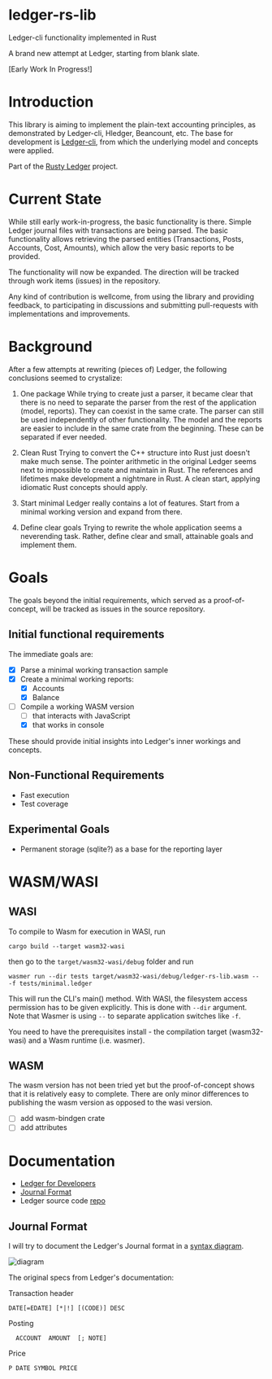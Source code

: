 # ledger-rs-lib
Ledger-cli functionality implemented in Rust

A brand new attempt at Ledger, starting from blank slate.

[Early Work In Progress!]

# Introduction

This library is aiming to implement the plain-text accounting principles, as demonstrated by Ledger-cli, Hledger, Beancount, etc. The base for development is [Ledger-cli](https://github.com/ledger/ledger/), from which the underlying model and concepts were applied.

Part of the [Rusty Ledger](https://github.com/ledger-rs/) project.

# Current State

While still early work-in-progress, the basic functionality is there. Simple Ledger journal files with transactions are being parsed. The basic functionality allows retrieving the parsed entities (Transactions, Posts, Accounts, Cost, Amounts), which allow the very basic reports to be provided.

The functionality will now be expanded. The direction will be tracked through work items (issues) in the repository.

Any kind of contribution is wellcome, from using the library and providing feedback, to participating in discussions and submitting pull-requests with implementations and improvements.

# Background

After a few attempts at rewriting (pieces of) Ledger, the following conclusions seemed to crystalize:

1. One package
While trying to create just a parser, it became clear that there is no need to separate the parser from the rest of the application (model, reports). They can coexist in the same crate. The parser can still be used independently of other functionality.
The model and the reports are easier to include in the same crate from the beginning. These can be separated if ever needed.

1. Clean Rust
Trying to convert the C++ structure into Rust just doesn't make much sense. The pointer arithmetic in the original Ledger seems next to impossible to create and maintain in Rust. The references and lifetimes make development a nightmare in Rust. A clean start, applying idiomatic Rust concepts should apply.

1. Start minimal
Ledger really contains a lot of features. Start from a minimal working version and expand from there.

1. Define clear goals
Trying to rewrite the whole application seems a neverending task. Rather, define clear and small, attainable goals and implement them.

# Goals

The goals beyond the initial requirements, which served as a proof-of-concept, will be tracked as issues in the source repository.

## Initial functional requirements

The immediate goals are:

- [x] Parse a minimal working transaction sample
- [x] Create a minimal working reports:
  - [x] Accounts
  - [x] Balance
- [ ] Compile a working WASM version
  - [ ] that interacts with JavaScript
  - [x] that works in console

These should provide initial insights into Ledger's inner workings and concepts.

## Non-Functional Requirements

- Fast execution
- Test coverage

## Experimental Goals

- Permanent storage (sqlite?) as a base for the reporting layer

# WASM/WASI

## WASI

To compile to Wasm for execution in WASI, run
```
cargo build --target wasm32-wasi
```
then go to the `target/wasm32-wasi/debug` folder and run
```
wasmer run --dir tests target/wasm32-wasi/debug/ledger-rs-lib.wasm -- -f tests/minimal.ledger
```

This will run the CLI's main() method. With WASI, the filesystem access permission has to be given explicitly. This is done with `--dir` argument.
Note that Wasmer is using `--` to separate application switches like `-f`.

You need to have the prerequisites install - the compilation target (wasm32-wasi) and a Wasm runtime (i.e. wasmer).

## WASM 

The wasm version has not been tried yet but the proof-of-concept shows that it is relatively easy to complete. There are only minor differences to publishing the wasm version as opposed to the wasi version.

- [ ] add wasm-bindgen crate
- [ ] add attributes

# Documentation

- [Ledger for Developers](https://ledger-cli.org/doc/ledger3.html#Ledger-for-Developers)
- [Journal Format](https://ledger-cli.org/doc/ledger3.html#Journal-Format)
- Ledger source code [repo](https://github.com/ledger/ledger/)

## Journal Format

I will try to document the Ledger's Journal format in a [syntax diagram](http://www.plantuml.com/plantuml/duml/LP7DJeGm483lVOgn7gGRV0692GHZZF60yR8tKs5KLcXD6PBThFikleplvKofYLpe_7ppTO1o8Xi8Nzohefu6X0VitZ1SJ73lv-3i0BS-Z9RKEzeE0rG3ElZvxeUT_SWJV1ac-0n-XoqfzJTs3SVQZoCwEkLmtDgMJeLIsGOaX8rHSZArlOlY_3_U-8cu88SC9OJX6ql8ZMhUFqiePhtHy0NwJ4kIwKpdKFkEAMsqaLfZ3oXayejHn6ohsjRFZaGuIX0XRgrXsLa6PESqiPhDz1NVcNB30onRcCVPEkhfa7I-uvZxzN9x4_eMUVMdUInKJBYOwP9bYy4KYdjBSLLLQRdOAkBhdwUFm4ysc1m8zmICbkWw-Rk_).

![diagram](http://www.plantuml.com/plantuml/dsvg/LP7DJeGm483lVOgn7gGRV0692GHZZF60yR8tKs5KLcXD6PBThFikleplvKofYLpe_7ppTO1o8Xi8Nzohefu6X0VitZ1SJ73lv-3i0BS-Z9RKEzeE0rG3ElZvxeUT_SWJV1ac-0n-XoqfzJTs3SVQZoCwEkLmtDgMJeLIsGOaX8rHSZArlOlY_3_U-8cu88SC9OJX6ql8ZMhUFqiePhtHy0NwJ4kIwKpdKFkEAMsqaLfZ3oXayejHn6ohsjRFZaGuIX0XRgrXsLa6PESqiPhDz1NVcNB30onRcCVPEkhfa7I-uvZxzN9x4_eMUVMdUInKJBYOwP9bYy4KYdjBSLLLQRdOAkBhdwUFm4ysc1m8zmICbkWw-Rk_)

The original specs from Ledger's documentation:

Transaction header
```
DATE[=EDATE] [*|!] [(CODE)] DESC
```

Posting
```
  ACCOUNT  AMOUNT  [; NOTE]
```

Price
```
P DATE SYMBOL PRICE
```
